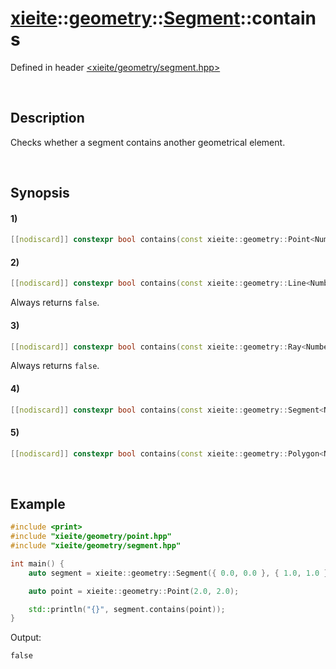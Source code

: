 # [xieite](../../../../../xieite.md)\:\:[geometry](../../../../../geometry.md)\:\:[Segment<Number>](../../../segment.md)\:\:contains
Defined in header [<xieite/geometry/segment.hpp>](../../../../../../include/xieite/geometry/segment.hpp)

&nbsp;

## Description
Checks whether a segment contains another geometrical element.

&nbsp;

## Synopsis
#### 1)
```cpp
[[nodiscard]] constexpr bool contains(const xieite::geometry::Point<Number> point) const noexcept;
```
#### 2)
```cpp
[[nodiscard]] constexpr bool contains(const xieite::geometry::Line<Number>&) const noexcept;
```
Always returns `false`.
#### 3)
```cpp
[[nodiscard]] constexpr bool contains(const xieite::geometry::Ray<Number>&) const noexcept;
```
Always returns `false`.
#### 4)
```cpp
[[nodiscard]] constexpr bool contains(const xieite::geometry::Segment<Number>& segment) const noexcept;
```
#### 5)
```cpp
[[nodiscard]] constexpr bool contains(const xieite::geometry::Polygon<Number>& polygon) const noexcept;
```

&nbsp;

## Example
```cpp
#include <print>
#include "xieite/geometry/point.hpp"
#include "xieite/geometry/segment.hpp"

int main() {
    auto segment = xieite::geometry::Segment({ 0.0, 0.0 }, { 1.0, 1.0 });

    auto point = xieite::geometry::Point(2.0, 2.0);

    std::println("{}", segment.contains(point));
}
```
Output:
```
false
```
